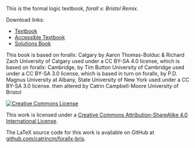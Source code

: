 This is the formal logic textbook, _forall x: Bristol Remix_.

Download links:

-   [Textbook](https://catrincm.github.io/forallx-bris/forallxbris.pdf)
-   [Accessible
    Textbook](https://catrincm.github.io/forallx-bris/forallxbris-accessible.pdf)
-   [Solutions
    Book](https://catrincm.github.io/forallx-bris/forallxsol.pdf)


This book is based on forallx: Calgary by
Aaron Thomas-Bolduc & Richard Zach
University of Calgary
used under a CC BY-SA 4.0 license, which is based on forallx: Cambridge, by
Tim Button
University of Cambridge
used under a CC BY-SA 3.0 license, which is based in turn on forallx, by
P.D. Magnus
University at Albany, State University of New York
used under a CC BY-SA 3.0 license.
then altered by
Catrin Campbell-Moore
University of Bristol


[![Creative Commons License](https://i.creativecommons.org/l/by-sa/4.0/88x31.png)](http://creativecommons.org/licenses/by-sa/4.0/)

This work is licensed under a [Creative Commons Attribution-ShareAlike 4.0 International License](http://creativecommons.org/licenses/by-sa/4.0/).

The LaTeX source code for this work is available on GitHub at [github.com/catrincm/forallx-bris](https://github.com/catrincm/forallx-bris).
